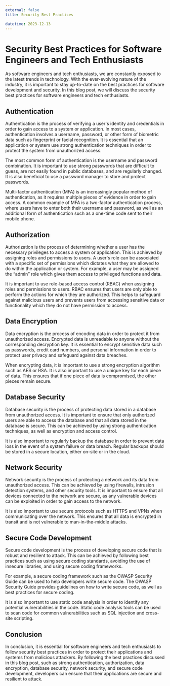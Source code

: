 ```yaml
---
external: false
title: Security Best Practices

datetime: 2023-12-13
---
```



# Security Best Practices for Software Engineers and Tech Enthusiasts

As software engineers and tech enthusiasts, we are constantly exposed to the latest trends in technology. With the ever-evolving nature of the industry, it is important to stay up-to-date on the best practices for software development and security. In this blog post, we will discuss the security best practices for software engineers and tech enthusiasts.

## Authentication

Authentication is the process of verifying a user's identity and credentials in order to gain access to a system or application. In most cases, authentication involves a username, password, or other form of biometric data such as fingerprint or facial recognition. It is essential that an application or system use strong authentication techniques in order to protect the system from unauthorized access.

The most common form of authentication is the username and password combination. It is important to use strong passwords that are difficult to guess, are not easily found in public databases, and are regularly changed. It is also beneficial to use a password manager to store and protect passwords.

Multi-factor authentication (MFA) is an increasingly popular method of authentication, as it requires multiple pieces of evidence in order to gain access. A common example of MFA is a two-factor authentication process, where users have to enter both their username and password, as well as an additional form of authentication such as a one-time code sent to their mobile phone. 

## Authorization

Authorization is the process of determining whether a user has the necessary privileges to access a system or application. This is achieved by assigning roles and permissions to users. A user's role can be associated with a specific set of permissions which dictates what they are allowed to do within the application or system. For example, a user may be assigned the “admin” role which gives them access to privileged functions and data.

It is important to use role-based access control (RBAC) when assigning roles and permissions to users. RBAC ensures that users are only able to perform the actions for which they are authorized. This helps to safeguard against malicious users and prevents users from accessing sensitive data or functionality which they do not have permission to access.

## Data Encryption

Data encryption is the process of encoding data in order to protect it from unauthorized access. Encrypted data is unreadable to anyone without the corresponding decryption key. It is essential to encrypt sensitive data such as passwords, credit card numbers, and personal information in order to protect user privacy and safeguard against data breaches.

When encrypting data, it is important to use a strong encryption algorithm such as AES or RSA. It is also important to use a unique key for each piece of data. This ensures that if one piece of data is compromised, the other pieces remain secure.

## Database Security

Database security is the process of protecting data stored in a database from unauthorized access. It is important to ensure that only authorized users are able to access the database and that all data stored in the database is secure. This can be achieved by using strong authentication techniques, as well as encryption and access control. 

It is also important to regularly backup the database in order to prevent data loss in the event of a system failure or data breach. Regular backups should be stored in a secure location, either on-site or in the cloud.

## Network Security

Network security is the process of protecting a network and its data from unauthorized access. This can be achieved by using firewalls, intrusion detection systems, and other security tools. It is important to ensure that all devices connected to the network are secure, as any vulnerable devices can be exploited in order to gain access to the network.

It is also important to use secure protocols such as HTTPS and VPNs when communicating over the network. This ensures that all data is encrypted in transit and is not vulnerable to man-in-the-middle attacks.

## Secure Code Development

Secure code development is the process of developing secure code that is robust and resilient to attack. This can be achieved by following best practices such as using secure coding standards, avoiding the use of insecure libraries, and using secure coding frameworks.

For example, a secure coding framework such as the OWASP Security Guide can be used to help developers write secure code. The OWASP Security Guide provides guidelines on how to write secure code, as well as best practices for secure coding.

It is also important to use static code analysis in order to identify any potential vulnerabilities in the code. Static code analysis tools can be used to scan code for common vulnerabilities such as SQL injection and cross-site scripting.

## Conclusion

In conclusion, it is essential for software engineers and tech enthusiasts to follow security best practices in order to protect their applications and systems from malicious attackers. By following the best practices discussed in this blog post, such as strong authentication, authorization, data encryption, database security, network security, and secure code development, developers can ensure that their applications are secure and resilient to attack.
